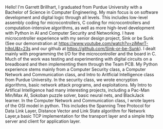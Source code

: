 Hello! I'm Garrett Brillhart, I graduated from Purdue University with a Bachelor of Science in Computer Engineering. My main focus is on software development and digital logic through all levels.
This includes low-level assembly coding for microcontrollers, C coding for microcontrollers and computation-intensive algorithms, as well as more high-level development with Python in AI and Computer Security and Networking.
I have microcontroller experience with my senior design project, Sink or be Sunk (See our demonstration at https://www.youtube.com/watch?v=ziMwrT-h9pU&t=23s and our github at https://github.com/Sink-or-be-Sunk). I dealt mainly with programming the I/O for the microcontroller and the board in C. Much of the work was testing and experimenting with digital circuits on a breadboard and then implementing them through the Team PCB.
My Python experience stems mainly from a Computer Security class, a Computer Network and Communication class, and Intro to Aritficial Intelligence class from Purdue University. In the security class, we wrote encryption algorithms, basic network attack programs, and exploitations. My Intro to Artifical Intelligence had many interesting projects, including a Pac-Man Min/Max AI, Sokoban puzzle solver, basic neural nets, and BlackJack learner. In the Computer Network and Communication class, I wrote layers of the OSI model in python. This includes the Spanning Tree Protocol for Data Link Layer, Distance Vector and Link State algorithm for Network Layer,a basic TCP implementation for the transport layer and a simple http server and client for application layer.
